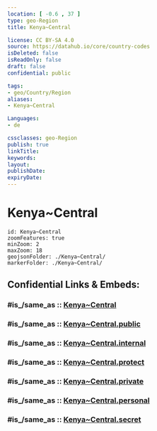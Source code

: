 ```yaml
---
location: [ -0.6 , 37 ] 
type: geo-Region
title: Kenya~Central

license: CC BY-SA 4.0
source: https://datahub.io/core/country-codes
isDeleted: false
isReadOnly: false
draft: false
confidential: public

tags:
- geo/Country/Region
aliases:
- Kenya~Central

Languages:
- de

cssclasses: geo-Region
publish: true
linkTitle: 
keywords: 
layout: 
publishDate: 
expiryDate: 
---
```


# Kenya~Central

```leaflet
id: Kenya~Central
zoomFeatures: true 
minZoom: 2 
maxZoom: 18
geojsonFolder: ./Kenya~Central/
markerFolder: ./Kenya~Central/
```


## Confidential Links & Embeds: 

### #is_/same_as :: [Kenya~Central](/_Standards/Earth/Continent/Africa/Africa~East/Kenya/Provinces~Kenya/Kenya~Central.md) 

### #is_/same_as :: [Kenya~Central.public](/_public/Earth/Continent/Africa/Africa~East/Kenya/Provinces~Kenya/Kenya~Central.public.md) 

### #is_/same_as :: [Kenya~Central.internal](/_internal/Earth/Continent/Africa/Africa~East/Kenya/Provinces~Kenya/Kenya~Central.internal.md) 

### #is_/same_as :: [Kenya~Central.protect](/_protect/Earth/Continent/Africa/Africa~East/Kenya/Provinces~Kenya/Kenya~Central.protect.md) 

### #is_/same_as :: [Kenya~Central.private](/_private/Earth/Continent/Africa/Africa~East/Kenya/Provinces~Kenya/Kenya~Central.private.md) 

### #is_/same_as :: [Kenya~Central.personal](/_personal/Earth/Continent/Africa/Africa~East/Kenya/Provinces~Kenya/Kenya~Central.personal.md) 

### #is_/same_as :: [Kenya~Central.secret](/_secret/Earth/Continent/Africa/Africa~East/Kenya/Provinces~Kenya/Kenya~Central.secret.md)

